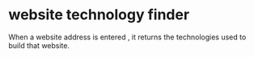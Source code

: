 # website technology finder
 When a website address is entered , it returns the technologies used to build that website.

